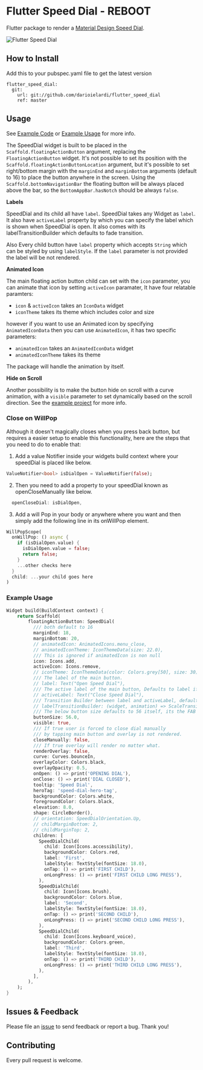 # Flutter Speed Dial - REBOOT

Flutter package to render a [Material Design Speed Dial](https://material.io/design/components/buttons-floating-action-button.html#types-of-transitions).

![Flutter Speed Dial](https://media.giphy.com/media/ef4BpmetvvH9BdQC9t/giphy.gif)

## How to Install
Add this to your pubspec.yaml file to get the latest version
```
flutter_speed_dial:
  git:
    url: git://github.com/darioielardi/flutter_speed_dial
    ref: master
```

## Usage

See [Example Code](example/lib/main.dart) or [Example Usage](#Example-Usage) for more info.

The SpeedDial widget is built to be placed in the `Scaffold.floatingActionButton` argument, replacing the `FloatingActionButton` widget.
It's not possible to set its position with the `Scaffold.floatingActionButtonLocation` argument, but it's possible to set right/bottom margin with the `marginEnd` and `marginBottom` arguments (default to 16) to place the button anywhere in the screen.
Using the `Scaffold.bottomNavigationBar` the floating button will be always placed above the bar, so the `BottomAppBar.hasNotch` should be always `false`.

**Labels**

SpeedDial and its child all have `label`. SpeedDial takes any Widget as `label`. It also have `activeLabel` property by which you can specify the label which is shown when SpeedDial is open. It also comes with its labelTransitionBuilder which defaults to fade transition.

Also Every child button have `label` property which accepts `String` which can be styled by using `labelStyle`. 
If the `label` parameter is not provided the label will be not rendered.

**Animated Icon**

The main floating action button child can set with the `icon` parameter, you can animate that icon by setting `activeIcon` paramater, It have four relatable paramters:

- `icon` & `activeIcon` takes an `IconData` widget
- `iconTheme` takes its theme which includes color and size


 however if you want to use an Animated icon by specifying `AnimatedIconData` then you can use `AnimatedIcon`, it has two specific parameters:

- `animatedIcon` takes an `AnimatedIconData` widget
- `animatedIconTheme` takes its theme

The package will handle the animation by itself.

**Hide on Scroll**

Another possibility is to make the button hide on scroll with a curve animation, with a `visible` parameter to set dynamically based on the scroll direction. See the [example project](example/lib/main.dart) for more info.

### Close on WillPop

Although it doesn't magically closes when you press back button, but requires a easier setup to enable this functionality, here are the steps that you need to do to enable that:

1. Add a value Notifier inside your widgets build context where your speedDial is placed like below.
```dart
ValueNotifier<bool> isDialOpen = ValueNotifier(false);
```
2. Then you need to add a property to your speedDial known as openCloseManually like below.
```dart
  openCloseDial: isDialOpen,
```
3. Add a will Pop in your body or anywhere where you want and then simply add the following line in its onWillPop element.
```dart
WillPopScope(
  onWillPop: () async {
    if (isDialOpen.value) {
      isDialOpen.value = false;
      return false;
    }
    ...other checks here
  }
  child: ...your child goes here
)
```

<!-- [**Classes API Docs**](https://pub.dev/documentation/flutter_speed_dial/latest/flutter_speed_dial/flutter_speed_dial-library.html) -->

### Example Usage

```dart
Widget build(BuildContext context) {
    return Scaffold(
        floatingActionButton: SpeedDial(
          /// both default to 16
          marginEnd: 18,
          marginBottom: 20,
          // animatedIcon: AnimatedIcons.menu_close,
          // animatedIconTheme: IconThemeData(size: 22.0),
          /// This is ignored if animatedIcon is non null
          icon: Icons.add,
          activeIcon: Icons.remove,
          // iconTheme: IconThemeData(color: Colors.grey[50], size: 30),
          /// The label of the main button.
          // label: Text("Open Speed Dial"),
          /// The active label of the main button, Defaults to label if not specified.
          // activeLabel: Text("Close Speed Dial"),
          /// Transition Builder between label and activeLabel, defaults to FadeTransition.
          // labelTransitionBuilder: (widget, animation) => ScaleTransition(scale: animation,child: widget),
          /// The below button size defaults to 56 itself, its the FAB size + It also affects relative padding and other elements
          buttonSize: 56.0,
          visible: true,
          /// If true user is forced to close dial manually 
          /// by tapping main button and overlay is not rendered.
          closeManually: false,
          /// If true overlay will render no matter what.
          renderOverlay: false,
          curve: Curves.bounceIn,
          overlayColor: Colors.black,
          overlayOpacity: 0.5,
          onOpen: () => print('OPENING DIAL'),
          onClose: () => print('DIAL CLOSED'),
          tooltip: 'Speed Dial',
          heroTag: 'speed-dial-hero-tag',
          backgroundColor: Colors.white,
          foregroundColor: Colors.black,
          elevation: 8.0,
          shape: CircleBorder(),
          // orientation: SpeedDialOrientation.Up,
          // childMarginBottom: 2,
          // childMarginTop: 2,
          children: [
            SpeedDialChild(
              child: Icon(Icons.accessibility),
              backgroundColor: Colors.red,
              label: 'First',
              labelStyle: TextStyle(fontSize: 18.0),
              onTap: () => print('FIRST CHILD'),
              onLongPress: () => print('FIRST CHILD LONG PRESS'),
            ),
            SpeedDialChild(
              child: Icon(Icons.brush),
              backgroundColor: Colors.blue,
              label: 'Second',
              labelStyle: TextStyle(fontSize: 18.0),
              onTap: () => print('SECOND CHILD'),
              onLongPress: () => print('SECOND CHILD LONG PRESS'),
            ),
            SpeedDialChild(
              child: Icon(Icons.keyboard_voice),
              backgroundColor: Colors.green,
              label: 'Third',
              labelStyle: TextStyle(fontSize: 18.0),
              onTap: () => print('THIRD CHILD'),
              onLongPress: () => print('THIRD CHILD LONG PRESS'),
            ),
          ],
        ),
    );
}
```

## Issues & Feedback

Please file an [issue](https://github.com/prateekmedia/flutter_speed_dial/issues) to send feedback or report a bug. Thank you!

## Contributing

Every pull request is welcome.
